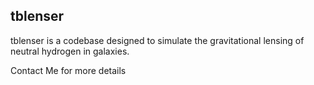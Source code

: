## tblenser
tblenser is a codebase designed to simulate the gravitational lensing of neutral hydrogen in galaxies. 

Contact Me for more details
